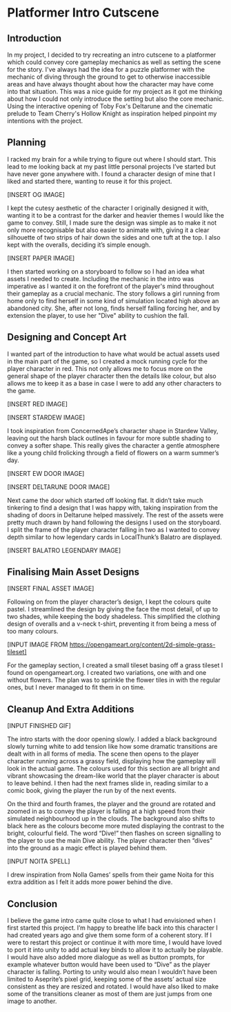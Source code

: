 # Platformer Intro Cutscene

## Introduction 

In my project, I decided to try recreating an intro cutscene to a platformer which could convey core gameplay mechanics as well as setting the scene for the story. I've always had the idea for a puzzle platformer with the mechanic of diving through the ground to get to otherwise inaccessible areas and have always thought about how the character may have come into that situation. This was a nice guide for my project as it got me thinking about how I could not only introduce the setting but also the core mechanic. Using the interactive opening of Toby Fox's Deltarune and the cinematic prelude to Team Cherry's Hollow Knight as inspiration helped pinpoint my intentions with the project. 

 

## Planning 

I racked my brain for a while trying to figure out where I should start. This lead to me looking back at my past little personal projects I’ve started but have never gone anywhere with. I found a character design of mine that I liked and started there, wanting to reuse it for this project.  

[INSERT OG IMAGE]  

I kept the cutesy aesthetic of the character I originally designed it with, wanting it to be a contrast for the darker and heavier themes I would like the game to convey. Still, I made sure the design was simple as to make it not only more recognisable but also easier to animate with, giving it a clear silhouette of two strips of hair down the sides and one tuft at the top. I also kept with the overalls, deciding it’s simple enough.  

[INSERT PAPER IMAGE]  

I then started working on a storyboard to follow so I had an idea what assets I needed to create. Including the mechanic in the intro was imperative as I wanted it on the forefront of the player's mind throughout their gameplay as a crucial mechanic. The story follows a girl running from home only to find herself in some kind of simulation located high above an abandoned city. She, after not long, finds herself falling forcing her, and by extension the player, to use her "Dive" ability to cushion the fall. 

 

## Designing and Concept Art 

I wanted part of the introduction to have what would be actual assets used in the main part of the game, so I created a mock running cycle for the player character in red. This not only allows me to focus more on the general shape of the player character then the details like colour, but also allows me to keep it as a base in case I were to add any other characters to the game. 

[INSERT RED IMAGE] 

[INSERT STARDEW IMAGE] 

I took inspiration from ConcernedApe’s character shape in Stardew Valley, leaving out the harsh black outlines in favour for more subtle shading to convey a softer shape. This really gives the character a gentle atmosphere like a young child frolicking through a field of flowers on a warm summer’s day. 

[INSERT EW DOOR IMAGE] 

[INSERT DELTARUNE DOOR IMAGE] 

Next came the door which started off looking flat. It didn’t take much tinkering to find a design that I was happy with, taking inspiration from the shading of doors in Deltarune helped massively. The rest of the assets were pretty much drawn by hand following the designs I used on the storyboard. I split the frame of the player character falling in two as I wanted to convey depth similar to how legendary cards in LocalThunk’s Balatro are displayed. 

[INSERT BALATRO LEGENDARY IMAGE] 

 

## Finalising Main Asset Designs  

[INSERT FINAL ASSET IMAGE] 

Following on from the player character’s design, I kept the colours quite pastel. I streamlined the design by giving the face the most detail, of up to two shades, while keeping the body shadeless. This simplified the clothing design of overalls and a v-neck t-shirt, preventing it from being a mess of too many colours.  

[INPUT IMAGE FROM https://opengameart.org/content/2d-simple-grass-tileset] 

For the gameplay section, I created a small tileset basing off a grass tileset I found on opengameart.org. I created two variations, one with and one without flowers. The plan was to sprinkle the flower tiles in with the regular ones, but I never managed to fit them in on time. 

 

## Cleanup And Extra Additions 

[INPUT FINISHED GIF] 

The intro starts with the door opening slowly. I added a black background slowly turning white to add tension like how some dramatic transitions are dealt with in all forms of media. The scene then opens to the player character running across a grassy field, displaying how the gameplay will look in the actual game. The colours used for this section are all bright and vibrant showcasing the dream-like world that the player character is about to leave behind. I then had the next frames slide in, reading similar to a comic book, giving the player the run by of the next events.  

On the third and fourth frames, the player and the ground are rotated and zoomed in as to convey the player is falling at a high speed from their simulated neighbourhood up in the clouds. The background also shifts to black here as the colours become more muted displaying the contrast to the bright, colourful field. The word “Dive!” then flashes on screen signalling to the player to use the main Dive ability. The player character then “dives” into the ground as a magic effect is played behind them.  

[INPUT NOITA SPELL] 

I drew inspiration from Nolla Games’ spells from their game Noita for this extra addition as I felt it adds more power behind the dive. 

 

## Conclusion 

I believe the game intro came quite close to what I had envisioned when I first started this project. I’m happy to breathe life back into this character I had created years ago and give them some form of a coherent story. If I were to restart this project or continue it with more time, I would have loved to port it into unity to add actual key binds to allow it to actually be playable. I would have also added more dialogue as well as button prompts, for example whatever button would have been used to “Dive” as the player character is falling. Porting to unity would also mean I wouldn’t have been limited to Aseprite’s pixel grid, keeping some of the assets’ actual size consistent as they are resized and rotated. I would have also liked to make some of the transitions cleaner as most of them are just jumps from one image to another. 
